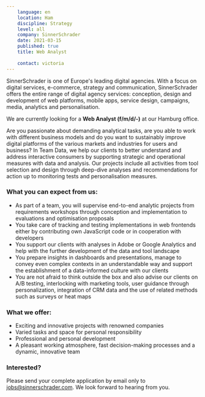 ```yaml
---
    language: en
    location: Ham
    discipline: Strategy
    level: all
    company: SinnerSchrader
    date: 2021-03-15
    published: true
    title: Web Analyst
    
    contact: victoria
---
```


SinnerSchrader is one of Europe's leading digital agencies. With a focus on digital services, e-commerce, strategy and communication, SinnerSchrader offers the entire range of digital agency services: conception, design and development of web platforms, mobile apps, service design, campaigns, media, analytics and personalisation.

We are currently looking for a **Web Analyst (f/m/d/-)** at our Hamburg office.

Are you passionate about demanding analytical tasks, are you able to work with different business models and do you want to sustainably improve digital platforms of the various markets and industries for users and business? In Team Data, we help our clients to better understand and address interactive consumers by supporting strategic and operational measures with data and analysis. Our projects include all activities from tool selection and design through deep-dive analyses and recommendations for action up to monitoring tests and personalisation measures.

### What you can expect from us:

- As part of a team, you will supervise end-to-end analytic projects from requirements workshops through conception and implementation to evaluations and optimisation proposals
- You take care of tracking and testing implementations in web frontends either by contributing own JavaScript code or in cooperation with developers
- You support our clients with analyses in Adobe or Google Analytics and help with the further development of the data and tool landscape
- You prepare insights in dashboards and presentations, manage to convey even complex contexts in an understandable way and support the establishment of a data-informed culture with our clients
- You are not afraid to think outside the box and also advise our clients on A/B testing, interlocking with marketing tools, user guidance through personalization, integration of CRM data and the use of related methods such as surveys or heat maps

### What we offer:

- Exciting and innovative projects with renowned companies
- Varied tasks and space for personal responsibility
- Professional and personal development
- A pleasant working atmosphere, fast decision-making processes and a dynamic, innovative team

### Interested?

Please send your complete application by email only to <jobs@sinnerschrader.com>. We look forward to hearing from you.
